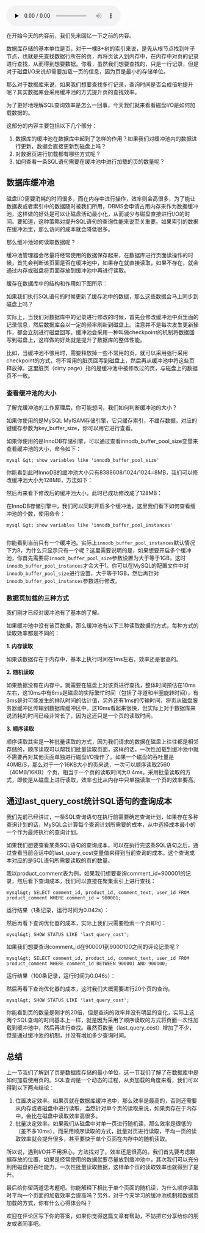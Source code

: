 <audio id="audio" title="28丨从磁盘I/O的角度理解SQL查询的成本" controls="" preload="none"><source id="mp3" src="https://static001.geekbang.org/resource/audio/16/52/16678aa507d1c3adc521f2fbc451eb52.mp3"></audio>

在开始今天的内容前，我们先来回忆一下之前的内容。

数据库存储的基本单位是页，对于一棵B+树的索引来说，是先从根节点找到叶子节点，也就是先查找数据行所在的页，再将页读入到内存中，在内存中对页的记录进行查找，从而得到想要数据。你看，虽然我们想要查找的，只是一行记录，但是对于磁盘I/O来说却需要加载一页的信息，因为页是最小的存储单位。

那么对于数据库来说，如果我们想要查找多行记录，查询时间是否会成倍地提升呢？其实数据库会采用缓冲池的方式提升页的查找效率。

为了更好地理解SQL查询效率是怎么一回事，今天我们就来看看磁盘I/O是如何加载数据的。

这部分的内容主要包括以下几个部分：

1. 数据库的缓冲池在数据库中起到了怎样的作用？如果我们对缓冲池内的数据进行更新，数据会直接更新到磁盘上吗？
1. 对数据页进行加载都有哪些方式呢？
1. 如何查看一条SQL语句需要在缓冲池中进行加载的页的数量呢？

## 数据库缓冲池

磁盘I/O需要消耗的时间很多，而在内存中进行操作，效率则会高很多，为了能让数据表或者索引中的数据随时被我们所用，DBMS会申请占用内存来作为数据缓冲池，这样做的好处是可以让磁盘活动最小化，从而减少与磁盘直接进行I/O的时间。要知道，这种策略对提升SQL语句的查询性能来说至关重要。如果索引的数据在缓冲池里，那么访问的成本就会降低很多。

那么缓冲池如何读取数据呢？

缓冲池管理器会尽量将经常使用的数据保存起来，在数据库进行页面读操作的时候，首先会判断该页面是否在缓冲池中，如果存在就直接读取，如果不存在，就会通过内存或磁盘将页面存放到缓冲池中再进行读取。

缓存在数据库中的结构和作用如下图所示：

<img src="https://static001.geekbang.org/resource/image/05/9b/05e1692282d25768c87bbc31a1479b9b.png" alt=""><br>
如果我们执行SQL语句的时候更新了缓存池中的数据，那么这些数据会马上同步到磁盘上吗？

实际上，当我们对数据库中的记录进行修改的时候，首先会修改缓冲池中页里面的记录信息，然后数据库会以一定的频率刷新到磁盘上。注意并不是每次发生更新操作，都会立刻进行磁盘回写。缓冲池会采用一种叫做checkpoint的机制将数据回写到磁盘上，这样做的好处就是提升了数据库的整体性能。

比如，当缓冲池不够用时，需要释放掉一些不常用的页，就可以采用强行采用checkpoint的方式，将不常用的脏页回写到磁盘上，然后再从缓冲池中将这些页释放掉。这里脏页（dirty page）指的是缓冲池中被修改过的页，与磁盘上的数据页不一致。

### 查看缓冲池的大小

了解完缓冲池的工作原理后，你可能想问，我们如何判断缓冲池的大小？

如果你使用的是MySQL MyISAM存储引擎，它只缓存索引，不缓存数据，对应的键缓存参数为key_buffer_size，你可以用它进行查看。

如果你使用的是InnoDB存储引擎，可以通过查看innodb_buffer_pool_size变量来查看缓冲池的大小，命令如下：

```
mysql &gt; show variables like 'innodb_buffer_pool_size'

```

<img src="https://static001.geekbang.org/resource/image/93/16/93b1b8acaf39f46245c6b751200e8316.png" alt=""><br>
你能看到此时InnoDB的缓冲池大小只有8388608/1024/1024=8MB，我们可以修改缓冲池大小为128MB，方法如下：

<img src="https://static001.geekbang.org/resource/image/78/70/78fd83a2ff4f0a10ed20ec147ffbac70.png" alt=""><br>
然后再来看下修改后的缓冲池大小，此时已成功修改成了128MB：

<img src="https://static001.geekbang.org/resource/image/a3/cc/a364961bda6d5c4742460620053ec1cc.png" alt=""><br>
在InnoDB存储引擎中，我们可以同时开启多个缓冲池，这里我们看下如何查看缓冲池的个数，使用命令：

```
mysql &gt; show variables like 'innodb_buffer_pool_instances'

```

<img src="https://static001.geekbang.org/resource/image/d1/27/d1f7896087c58bfef202f9a21e96ed27.png" alt="">

你能看到当前只有一个缓冲池。实际上`innodb_buffer_pool_instances`默认情况下为8，为什么只显示只有一个呢？这里需要说明的是，如果想要开启多个缓冲池，你首先需要将`innodb_buffer_pool_size`参数设置为大于等于1GB，这时`innodb_buffer_pool_instances`才会大于1。你可以在MySQL的配置文件中对`innodb_buffer_pool_size`进行设置，大于等于1GB，然后再针对`innodb_buffer_pool_instances`参数进行修改。

### 数据页加载的三种方式

我们刚才已经对缓冲池有了基本的了解。

如果缓冲池中没有该页数据，那么缓冲池有以下三种读取数据的方式，每种方式的读取效率都是不同的：

**1. 内存读取**

如果该数据存在于内存中，基本上执行时间在1ms左右，效率还是很高的。

<img src="https://static001.geekbang.org/resource/image/a5/4f/a5d16af8d34ebdcfe327ef7b4841ad4f.png" alt=""><br>
**2. 随机读取**

如果数据没有在内存中，就需要在磁盘上对该页进行查找，整体时间预估在10ms左右，这10ms中有6ms是磁盘的实际繁忙时间（包括了寻道和半圈旋转时间），有3ms是对可能发生的排队时间的估计值，另外还有1ms的传输时间，将页从磁盘服务器缓冲区传输到数据库缓冲区中。这10ms看起来很快，但实际上对于数据库来说消耗的时间已经非常长了，因为这还只是一个页的读取时间。

<img src="https://static001.geekbang.org/resource/image/50/49/50fb2657341103548a76fce6f7769149.png" alt=""><br>
**3. 顺序读取**

顺序读取其实是一种批量读取的方式，因为我们请求的数据在磁盘上往往都是相邻存储的，顺序读取可以帮我们批量读取页面，这样的话，一次性加载到缓冲池中就不需要再对其他页面单独进行磁盘I/O操作了。如果一个磁盘的吞吐量是40MB/S，那么对于一个16KB大小的页来说，一次可以顺序读取2560（40MB/16KB）个页，相当于一个页的读取时间为0.4ms。采用批量读取的方式，即使是从磁盘上进行读取，效率也比从内存中只单独读取一个页的效率要高。

## 通过last_query_cost统计SQL语句的查询成本

我们先前已经讲过，一条SQL查询语句在执行前需要确定查询计划，如果存在多种查询计划的话，MySQL会计算每个查询计划所需要的成本，从中选择成本最小的一个作为最终执行的查询计划。

如果我们想要查看某条SQL语句的查询成本，可以在执行完这条SQL语句之后，通过查看当前会话中的last_query_cost变量值来得到当前查询的成本。这个查询成本对应的是SQL语句所需要读取的页的数量。

我以product_comment表为例，如果我们想要查询comment_id=900001的记录，然后看下查询成本，我们可以直接在聚集索引上进行查找：

```
mysql&gt; SELECT comment_id, product_id, comment_text, user_id FROM product_comment WHERE comment_id = 900001;

```

运行结果（1条记录，运行时间为0.042s）：

<img src="https://static001.geekbang.org/resource/image/da/fd/da50c6f039b431fbab963be16f16b5fd.png" alt=""><br>
然后再看下查询优化器的成本，实际上我们只需要检索一个页即可：

```
mysql&gt; SHOW STATUS LIKE 'last_query_cost';

```

<img src="https://static001.geekbang.org/resource/image/cd/43/cde712f5d9fc42f31310511677811543.png" alt=""><br>
如果我们想要查询comment_id在900001到9000100之间的评论记录呢？

```
mysql&gt; SELECT comment_id, product_id, comment_text, user_id FROM product_comment WHERE comment_id BETWEEN 900001 AND 900100;

```

运行结果（100条记录，运行时间为0.046s）：

<img src="https://static001.geekbang.org/resource/image/be/a0/be4d6cd476fd0c9898df5f785aa0c0a0.png" alt=""><br>
然后再看下查询优化器的成本，这时我们大概需要进行20个页的查询。

```
mysql&gt; SHOW STATUS LIKE 'last_query_cost';

```

<img src="https://static001.geekbang.org/resource/image/62/fe/628138aa22d3244f8d08dc701a1f61fe.png" alt=""><br>
你能看到页的数量是刚才的20倍，但是查询的效率并没有明显的变化，实际上这两个SQL查询的时间基本上一样，就是因为采用了顺序读取的方式将页面一次性加载到缓冲池中，然后再进行查找。虽然页数量（last_query_cost）增加了不少，但是通过缓冲池的机制，并没有增加多少查询时间。

## 总结

上一节我们了解到了页是数据库存储的最小单位，这一节我们了解了在数据库中是如何加载使用页的。SQL查询是一个动态的过程，从页加载的角度来看，我们可以得到以下两点结论：

1. 位置决定效率。如果页就在数据库缓冲池中，那么效率是最高的，否则还需要从内存或者磁盘中进行读取，当然针对单个页的读取来说，如果页存在于内存中，会比在磁盘中读取效率高很多。
1. 批量决定效率。如果我们从磁盘中对单一页进行随机读，那么效率是很低的（差不多10ms），而采用顺序读取的方式，批量对页进行读取，平均一页的读取效率就会提升很多，甚至要快于单个页面在内存中的随机读取。

所以说，遇到I/O并不用担心，方法找对了，效率还是很高的。我们首先要考虑数据存放的位置，如果是经常使用的数据就要尽量放到缓冲池中，其次我们可以充分利用磁盘的吞吐能力，一次性批量读取数据，这样单个页的读取效率也就得到了提升。

<img src="https://static001.geekbang.org/resource/image/f2/77/f254372aac175d6ac571ebe9ec024777.jpg" alt=""><br>
最后给你留两道思考题吧。你能解释下相比于单个页面的随机读，为什么顺序读取时平均一个页面的加载效率会提高吗？另外，对于今天学习的缓冲池机制和数据页加载的方式，你有什么心得体会吗？

欢迎在评论区写下你的答案，如果你觉得这篇文章有帮助，不妨把它分享给你的朋友或者同事吧。
